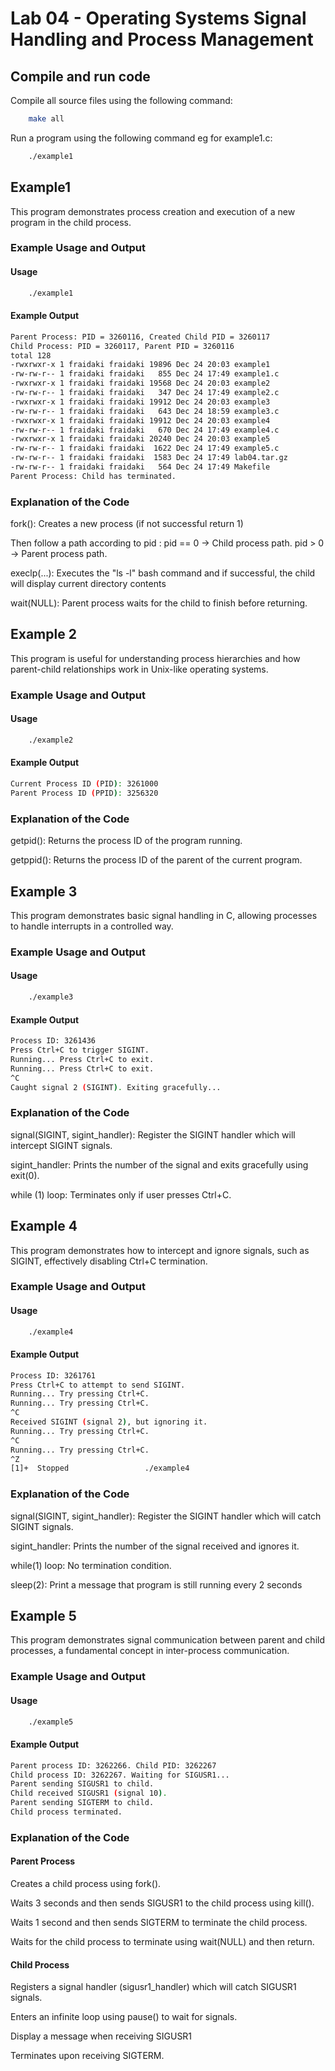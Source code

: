 [comment]: # (Open the file with Visual Studio Code and press Ctrl + Shift + V)


# Lab 04 - Operating Systems Signal Handling and Process Management

## Compile and run code

Compile all source files using the following command: 
```bash
    make all
```

Run a program using the following command eg for example1.c: 

```bash
    ./example1
```

## Example1

This program demonstrates process creation and execution of a new program in the child process.

### Example Usage and Output


#### Usage 

```bash
    ./example1
```


#### Example Output

```bash
Parent Process: PID = 3260116, Created Child PID = 3260117
Child Process: PID = 3260117, Parent PID = 3260116
total 128
-rwxrwxr-x 1 fraidaki fraidaki 19896 Dec 24 20:03 example1
-rw-rw-r-- 1 fraidaki fraidaki   855 Dec 24 17:49 example1.c
-rwxrwxr-x 1 fraidaki fraidaki 19568 Dec 24 20:03 example2
-rw-rw-r-- 1 fraidaki fraidaki   347 Dec 24 17:49 example2.c
-rwxrwxr-x 1 fraidaki fraidaki 19912 Dec 24 20:03 example3
-rw-rw-r-- 1 fraidaki fraidaki   643 Dec 24 18:59 example3.c
-rwxrwxr-x 1 fraidaki fraidaki 19912 Dec 24 20:03 example4
-rw-rw-r-- 1 fraidaki fraidaki   670 Dec 24 17:49 example4.c
-rwxrwxr-x 1 fraidaki fraidaki 20240 Dec 24 20:03 example5
-rw-rw-r-- 1 fraidaki fraidaki  1622 Dec 24 17:49 example5.c
-rw-rw-r-- 1 fraidaki fraidaki  1583 Dec 24 17:49 lab04.tar.gz
-rw-rw-r-- 1 fraidaki fraidaki   564 Dec 24 17:49 Makefile
Parent Process: Child has terminated.
```


### Explanation of the Code

fork(): Creates a new process (if not successful return 1)

Then follow a path according to pid : 
pid == 0 -> Child process path.
pid > 0 -> Parent process path.

execlp(...): Executes the "ls -l" bash command and if successful, the child will display current directory contents

wait(NULL): Parent process waits for the child to finish before returning.


## Example 2

This program is useful for understanding process hierarchies and how parent-child relationships work in Unix-like operating systems.

### Example Usage and Output


#### Usage 

```bash
    ./example2
```


#### Example Output

```bash
Current Process ID (PID): 3261000
Parent Process ID (PPID): 3256320
```

### Explanation of the Code

getpid(): Returns the process ID of the program running. 

getppid(): Returns the process ID of the parent of the current program.


## Example 3

This program demonstrates basic signal handling in C, allowing processes to handle interrupts in a controlled way.

### Example Usage and Output


#### Usage 

```bash
    ./example3
```


#### Example Output

```bash
Process ID: 3261436
Press Ctrl+C to trigger SIGINT.
Running... Press Ctrl+C to exit.
Running... Press Ctrl+C to exit.
^C
Caught signal 2 (SIGINT). Exiting gracefully...
```

### Explanation of the Code

signal(SIGINT, sigint_handler): Register the SIGINT handler which will intercept SIGINT signals.

sigint_handler: Prints the number of the signal and exits gracefully using exit(0).

while (1) loop: Terminates only if user presses Ctrl+C.


## Example 4

This program demonstrates how to intercept and ignore signals, such as SIGINT, effectively disabling Ctrl+C termination.

### Example Usage and Output


#### Usage 

```bash
    ./example4
```

#### Example Output

```bash
Process ID: 3261761
Press Ctrl+C to attempt to send SIGINT.
Running... Try pressing Ctrl+C.
Running... Try pressing Ctrl+C.
^C
Received SIGINT (signal 2), but ignoring it.
Running... Try pressing Ctrl+C.
^C
Running... Try pressing Ctrl+C.
^Z
[1]+  Stopped                 ./example4
```

### Explanation of the Code

signal(SIGINT, sigint_handler): Register the SIGINT handler which will catch SIGINT signals.

sigint_handler: Prints the number of the signal received and ignores it.

while(1) loop: No termination condition.

sleep(2): Print a message that program is still running every 2 seconds


## Example 5

This program demonstrates signal communication between parent and child processes, a fundamental concept in inter-process communication.

### Example Usage and Output


#### Usage 

```bash
    ./example5
```


#### Example Output

```bash
Parent process ID: 3262266. Child PID: 3262267
Child process ID: 3262267. Waiting for SIGUSR1...
Parent sending SIGUSR1 to child.
Child received SIGUSR1 (signal 10).
Parent sending SIGTERM to child.
Child process terminated.
```

### Explanation of the Code

#### Parent Process

Creates a child process using fork().

Waits 3 seconds and then sends SIGUSR1 to the child process using kill().

Waits 1 second and then sends SIGTERM to terminate the child process.

Waits for the child process to terminate using wait(NULL) and then return.

#### Child Process

Registers a signal handler (sigusr1_handler) which will catch SIGUSR1 signals.

Enters an infinite loop using pause() to wait for signals.

Display a message when receiving SIGUSR1

Terminates upon receiving SIGTERM.

